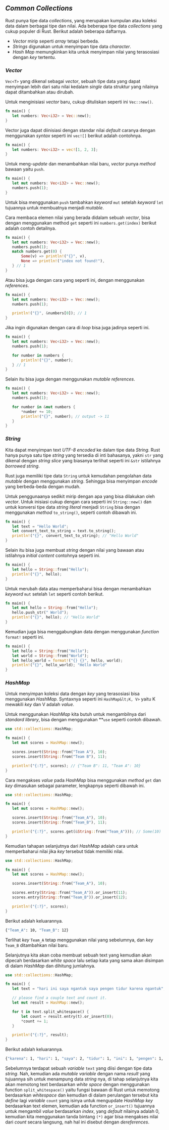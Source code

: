 ## _Common Collections_

Rust punya tipe data _collections_, yang merupakan kumpulan atau koleksi data dalam berbagai tipe dan nilai. Ada beberapa tipe data _collections_ yang cukup populer di Rust. Berikut adalah beberapa daftarnya.

- _Vector_ mirip seperti _array_ tetapi berbeda.
- _Strings_ digunakan untuk menyimpan tipe data _character_.
- _Hash Map_ memungkinkan kita untuk menyimpan nilai yang terasosiasi dengan _key_ tertentu.

### _Vector_

`Vec<T>` yang dikenal sebagai _vector_, sebuah tipe data yang dapat menyimpan lebih dari satu nilai kedalam _single_ data struktur yang nilainya dapat ditambahkan atau dirubah.

Untuk menginisiasi _vector_ baru, cukup dituliskan seperti ini `Vec::new()`.


```rust
fn main() {
   let numbers: Vec<i32> = Vec::new();
}
```

Vector juga dapat diinisiasi dengan standar nilai _default_ caranya dengan menggunakan _syntax_ seperti ini `vec![]` berikut adalah contohnya.


```rust
fn main() {
   let numbers: Vec<i32> = vec![1, 2, 3];
}
```


Untuk meng-_update_ dan menambahkan nilai baru, _vector_ punya _method_ bawaan yaitu `push`.


```rust
fn main() {
   let mut numbers: Vec<i32> = Vec::new();
   numbers.push(1);
}
```

Untuk bisa menggunakan `push` tambahkan _keyword_ `mut` setelah _keyword_ `let` tujuannya untuk membuatnya menjadi _mutable_.

Cara membaca elemen nilai yang berada didalam sebuah _vector_, bisa dengan menggunakan method `get` seperti ini `numbers.get(index)` berikut adalah contoh detailnya.


```rust
fn main() {
   let mut numbers: Vec<i32> = Vec::new();
   numbers.push(1);
   match numbers.get(0) {
       Some(v) => println!("{}", v),
       None => println!("index not found!"),
   } // 1
}
```

Atau bisa juga dengan cara yang seperti ini, dengan menggunakan _references_.

```rust
fn main() {
   let mut numbers: Vec<i32> = Vec::new();
   numbers.push(1);

   println!("{}", &numbers[0]); // 1
}
```

Jika ingin digunakan dengan cara di _loop_ bisa juga jadinya seperti ini.

```rust
fn main() {
   let mut numbers: Vec<i32> = Vec::new();
   numbers.push(1);

   for number in numbers {
       println!("{}", number);
   } // 1
}
```

Selain itu bisa juga dengan menggunakan _mutable references_.

```rust
fn main() {
   let mut numbers: Vec<i32> = Vec::new();
   numbers.push(1);

   for number in &mut numbers {
       *number += 10;
       println!("{}", number); // output -> 11
   }
}
```

### _String_

Kita dapat menyimpan text _UTF-8 encoded_ ke dalam tipe data _String_. Rust hanya punya satu tipe _string_ yang tersedia di inti bahasanya, yakni `str` yang dikenal dengan _string slice_ yang biasanya terlihat seperti ini `&str` istilahnya _borrowed string_.

Rust juga memiliki tipe data `String` untuk kemudahan pengolahan data _mutable_ dengan menggunakan _string_. Sehingga bisa menyimpan _encode_ yang berbeda-beda dengan mudah. 

Untuk penggunaanya sedikit mirip dengan apa yang bisa dilakukan oleh _vector_. Untuk inisiasi cukup dengan cara seperti ini `String::new()` dan untuk konversi tipe data _string literal_ menjadi `String` bisa dengan menggunakan _method_ `to_string()`, seperti contoh dibawah ini.

```rust
fn main() {
   let text = "Hello World";
   let convert_text_to_string = text.to_string();
   println!("{}", convert_text_to_string); // "Hello World"
}
```

Selain itu bisa juga membuat _string_ dengan nilai yang bawaan atau istilahnya _initial content_ contohnya seperti ini.

```rust
fn main() {
   let hello = String::from("Hello");   
   println!("{}", hello);
}
```

Untuk merubah data atau memperbaharui bisa dengan menambahkan _keyword_ `mut` setelah `let` seperti contoh berikut.

```rust
fn main() {
   let mut hello = String::from("Hello");
   hello.push_str(" World");
   println!("{}", hello); // "Hello World"
}
```

Kemudian juga bisa menggabungkan data dengan menggunakan _function_ `format!`  seperti ini.

```rust
fn main() {
   let hello = String::from("Hello");
   let world = String::from("World");
   let hello_world = format!("{} {}", hello, world);
   println!("{}", hello_world); "Hello World"
}
```

### _HashMap_

Untuk menyimpan koleksi data dengan _key_ yang terasosiasi bisa menggunakan _HashMap_. Syntaxnya seperti ini `HashMap&lt;K, V>` yaitu K mewakili _key_ dan V adalah _value_.

Untuk menggunakan _HashMap_ kita butuh untuk mengambilnya dari _standard library_, bisa dengan menggunakan **<code>use</code></strong> seperti contoh dibawah.

```rust
use std::collections::HashMap;

fn main() {
   let mut scores = HashMap::new();

   scores.insert(String::from("Team A"), 10);
   scores.insert(String::from("Team B"), 11);

   println!("{:?}", scores); // {"Team B": 11, "Team A": 10}
}
```

Cara mengakses _value_ pada _HashMap_ bisa menggunakan _method_ `get` dan _key_ dimasukan sebagai parameter, lengkapnya seperti dibawah ini.

```rust
use std::collections::HashMap;

fn main() {
   let mut scores = HashMap::new();

   scores.insert(String::from("Team_A"), 10);
   scores.insert(String::from("Team_B"), 11);

   println!("{:?}", scores.get(&String::from("Team_A"))); // Some(10)
}
```

Kemudian tahapan selanjutnya dari _HashMap_ adalah cara untuk memperbaharui nilai jika _key_ tersebut tidak memiliki nilai.

```rust
use std::collections::HashMap;

fn main() {
   let mut scores = HashMap::new();

   scores.insert(String::from("Team_A"), 10);

   scores.entry(String::from("Team_A")).or_insert(11);
   scores.entry(String::from("Team_B")).or_insert(12);

   println!("{:?}", scores);
}
```

Berikut adalah keluarannya.

```bash
{"Team_A": 10, "Team_B": 12}
```

Terlihat _key_ `Team_A` tetap menggunakan nilai yang sebelumnya, dan _key_ `Team_B` ditambahkan nilai baru.

Selanjutnya kita akan coba membuat sebuah text yang kemudian akan dipecah berdasarkan _white space_ lalu setiap kata yang sama akan disimpan di dalam _HashMap_ dan dihitung jumlahnya.

```rust
use std::collections::HashMap;

fn main() {
   let text = "hari ini saya ngantuk saya pengen tidur karena ngantuk";

   // please find a couple text and count it.
   let mut result = HashMap::new();

   for t in text.split_whitespace() {
       let count = result.entry(t).or_insert(0);
       *count += 1;
   }

   println!("{:?}", result);
}
```

Berikut adalah keluarannya.

```bash
{"karena": 1, "hari": 1, "saya": 2, "tidur": 1, "ini": 1, "pengen": 1, "ngantuk": 2}
```

Sebelumnya terdapat sebuah _variable_ `text` yang diisi dengan tipe data _string_. Nah, kemudian ada _mutable variable_ dengan nama _result_ yang tujuannya sih untuk menampung data _string_ nya, di tahap selanjutnya  kita akan memotong text berdasarkan _white space_ dengan menggunakan function `split_whitespace()`  yaitu fungsi bawaan di Rust untuk memotong berdasarkan _whitespace_ dan kemudian di dalam perulangan tersebut kita _define_ lagi _variable_ `count` yang isinya untuk mengupdate _HashMap_ _key_ berdasarkan text elemen, kemudian ada function `or_insert()` tujuannya untuk mengambil _value_ berdasarkan _index_, yang _default_ nilainya adalah 0, kemudian kita menggunakan tanda bintang `(*)` agar bisa mengakses nilai dari _count_ secara langsung, nah hal ini disebut dengan _dereferences_.
